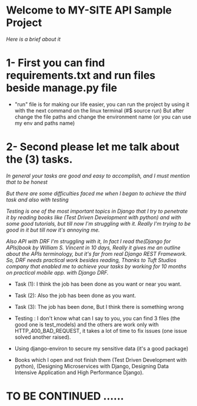 # Welcome to MY-SITE API Sample Project

 *Here is a brief about it*

# 1- First you can find requirements.txt and run files beside manage.py file 

  - "run" file is for making our life easier, you can run the project by using it with the next 
    command on the linux terminal (#$ source run)
    But after change the file paths and change the environment name (or you can use my env and paths name)
  
# 2- Second please let me talk about the (3) tasks.
  *In general your tasks are good and easy to accomplish, and I must mention that to be honest*

  *But there are some difficulties faced me when I began to achieve the third task and also with testing*

  *Testing is one of the most important topics in Django that I try to penetrate it by reading books like (Test Driven Development with python) and with some good tutorials, but till now I'm struggling with it. Really I'm trying to be good in it but till now it's annoying me.*

  *Also API with DRF I'm struggling with it, In fact I read the(Django for APIs)book by William S. Vincent in 10 days,*
  *Really it gives me an outline about the APIs terminology, but it's far from real Django REST Framework.*
  *So, DRF needs practical work besides reading, Thanks to Tuft Studios company that enabled me to achieve your tasks by working for 10 months on practical mobile app. with Django DRF.*

  - Task (1): I think the job has been done as you want or near you want.

  - Task (2): Also the job has been done as you want.

  - Task (3): The job has been done, But I think there is something wrong 

  - Testing : I don't know what can I say to you, you can find 3 files (the good one is test_models) and the others are work only with HTTP_400_BAD_REQUEST, it takes a lot of time to fix issues (one issue solved another raised).

  - Using django-environ to secure my sensitive data (it's a good package)

  - Books which I open and not finish them (Test Driven Development with python), (Designing Microservices with Django, Designing Data Intensive Application and High Performance Django).
  
  # TO BE CONTINUED ......



